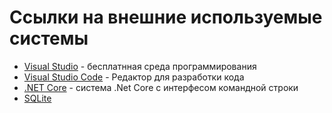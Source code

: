 # Ссылки на внешние используемые системы

- [Visual Studio](https://www.visualstudio.com/ru/downloads/) - бесплатнная среда программирования
- [Visual Studio Code](https://www.visualstudio.com/ru/downloads/) - Редактор для разработки кода
- [.NET Core](https://www.microsoft.com/net/learn/get-started/windows) - система .Net Core с интерфесом командной строки
- [SQLite](https://www.sqlite.org/download.html)


